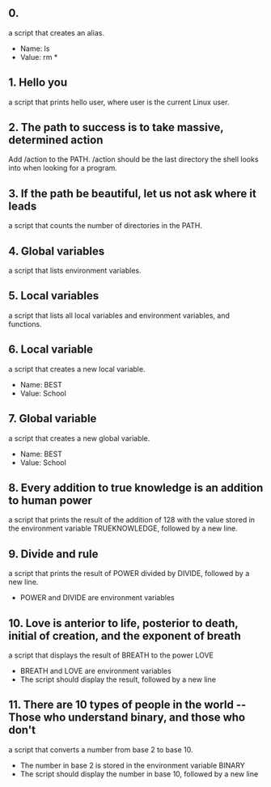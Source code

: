 ## 0. <o>
a script that creates an alias.
* Name: ls
* Value: rm *
## 1. Hello you
a script that prints hello user, where user is the current Linux user.
## 2. The path to success is to take massive, determined action
Add /action to the PATH. /action should be the last directory the shell looks into when looking for a program.
## 3. If the path be beautiful, let us not ask where it leads
a script that counts the number of directories in the PATH.
## 4. Global variables
a script that lists environment variables.
## 5. Local variables
a script that lists all local variables and environment variables, and functions.
## 6. Local variable
a script that creates a new local variable.
* Name: BEST
* Value: School
## 7. Global variable
a script that creates a new global variable.
* Name: BEST
* Value: School
## 8. Every addition to true knowledge is an addition to human power
a script that prints the result of the addition of 128 with the value stored in the environment variable TRUEKNOWLEDGE, followed by a new line.
## 9. Divide and rule
a script that prints the result of POWER divided by DIVIDE, followed by a new line.
* POWER and DIVIDE are environment variables
## 10. Love is anterior to life, posterior to death, initial of creation, and the exponent of breath
a script that displays the result of BREATH to the power LOVE
* BREATH and LOVE are environment variables
* The script should display the result, followed by a new line
## 11. There are 10 types of people in the world -- Those who understand binary, and those who don't
a script that converts a number from base 2 to base 10.
* The number in base 2 is stored in the environment variable BINARY
* The script should display the number in base 10, followed by a new line
